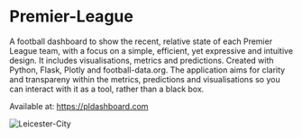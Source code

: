 # Premier-League

A football dashboard to show the recent, relative state of each Premier League team, with a focus on a simple, efficient, yet expressive and intuitive design. It includes visualisations, metrics and predictions. Created with Python, Flask, Plotly and football-data.org. The application aims for clarity and transpareny within the metrics, predictions and visualisations so you can interact with it as a tool, rather than a black box.

Available at: https://pldashboard.com

![Leicester-City](https://user-images.githubusercontent.com/41476809/167265224-6d525bbb-ccad-4cf6-bad1-b508c0278ba6.png)
